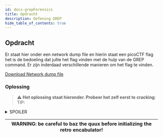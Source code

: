 ```yaml
---
id: docs-grepForensics
title: Opdracht
description: Oefening GREP
hide_table_of_contents: true
---
```


## Opdracht

Er staat hier onder een network dump file en hierin staat een picoCTF flag het is de bedoeling dat jullie het flag vinden met de hulp van de GREP command.
Er zijn inderdaad verschillende manieren om het flag te vinden.

[Download Network dump file](./assets/network-dump.flag.pcap)

### Oplossing
> :warning: **Het oplossing staat hieronder. Probeer het zelf eerst te cracking**: 
TIP: 
<details>
  <summary>SPOILER</summary>
  <p>strings network-dump.flag.pcap | grep "p i c o" | tr -d " "</p>
</details>

| WARNING: be careful to baz the quux before initializing the retro encabulator! |
| --- |




